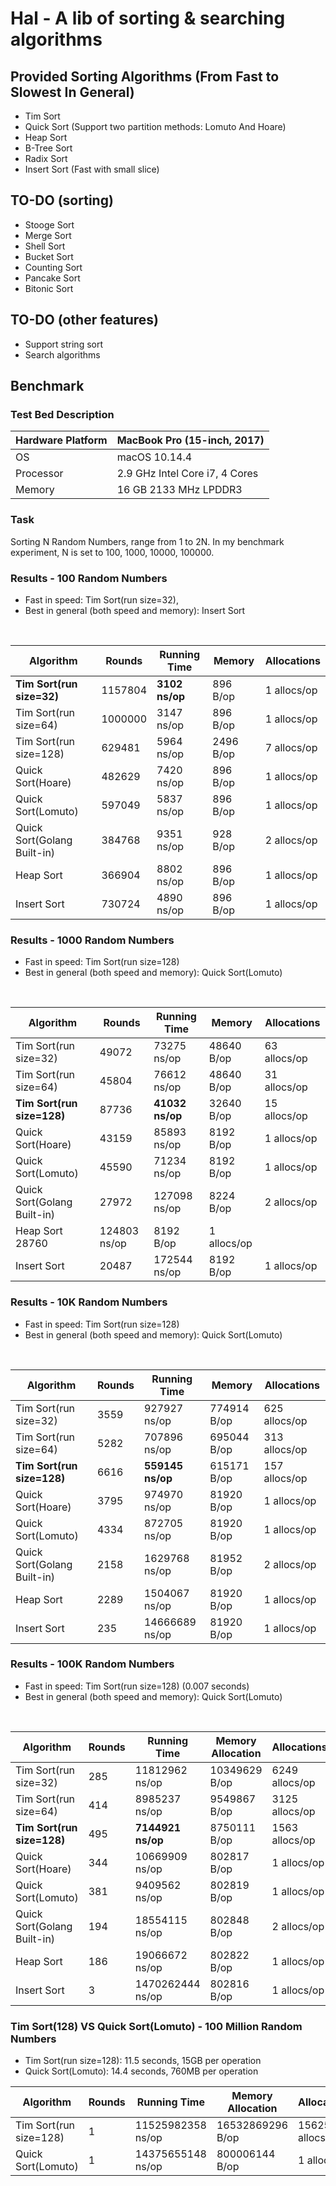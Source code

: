 # Hal - A lib of sorting & searching algorithms

## Provided Sorting Algorithms (From Fast to Slowest In General)
- Tim Sort
- Quick Sort (Support two partition methods: Lomuto And Hoare)
- Heap Sort
- B-Tree Sort
- Radix Sort
- Insert Sort (Fast with small slice)

## TO-DO (sorting)
- Stooge Sort
- Merge Sort
- Shell Sort
- Bucket Sort
- Counting Sort
- Pancake Sort
- Bitonic Sort

## TO-DO (other features)
- Support string sort
- Search algorithms

## Benchmark

### Test Bed Description
| Hardware Platform | MacBook Pro (15-inch, 2017) |
| --- | --- |
| OS | macOS 10.14.4 |
| Processor | 2.9 GHz Intel Core i7, 4 Cores | 
| Memory | 16 GB 2133 MHz LPDDR3 | 

### Task
Sorting N Random Numbers, range from 1 to 2N. In my benchmark experiment, N is set to 100, 1000, 10000, 100000.

### Results - 100 Random Numbers
- Fast in speed: Tim Sort(run size=32), 
- Best in general (both speed and memory): Insert Sort

<br>

| Algorithm | Rounds | Running Time | Memory  | Allocations | 
| --------- | --------- | --------- | --------- | --------- | 
**Tim Sort(run size=32)** |         1157804   |          **3102 ns/op** |            896 B/op |          1 allocs/op
Tim Sort(run size=64) |             1000000   |          3147 ns/op |            896 B/op |          1 allocs/op
Tim Sort(run size=128) |            629481   |          5964 ns/op |           2496 B/op |          7 allocs/op
Quick Sort(Hoare) |                 482629   |          7420 ns/op |            896 B/op |          1 allocs/op 
Quick Sort(Lomuto) |                597049   |          5837 ns/op |            896 B/op |          1 allocs/op 
Quick Sort(Golang Built-in) |       384768   |          9351 ns/op |            928 B/op |          2 allocs/op
Heap Sort |                         366904  |           8802 ns/op |            896 B/op |         1 allocs/op
Insert Sort |                       730724   |          4890 ns/op |            896 B/op |          1 allocs/op

### Results - 1000 Random Numbers
- Fast in speed: Tim Sort(run size=128)
- Best in general (both speed and memory): Quick Sort(Lomuto)

<br>

| Algorithm | Rounds | Running Time | Memory  | Allocations | 
| --------- | --------- | --------- | --------- | --------- | 
Tim Sort(run size=32) |             49072   |          73275 ns/op |           48640 B/op |         63 allocs/op
Tim Sort(run size=64) |             45804   |          76612 ns/op |           48640 B/op |         31 allocs/op
**Tim Sort(run size=128)**|         87736   |          **41032 ns/op** |           32640 B/op |         15 allocs/op
Quick Sort(Hoare) |                 43159   |          85893 ns/op |            8192 B/op |          1 allocs/op 
Quick Sort(Lomuto) |                45590   |          71234 ns/op |            8192 B/op |          1 allocs/op 
Quick Sort(Golang Built-in) |       27972   |         127098 ns/op |            8224 B/op |          2 allocs/op
Heap Sort                           28760   |         124803 ns/op |            8192 B/op |        1 allocs/op
Insert Sort |                       20487   |         172544 ns/op |            8192 B/op |          1 allocs/op

### Results - 10K Random Numbers
- Fast in speed: Tim Sort(run size=128)
- Best in general (both speed and memory): Quick Sort(Lomuto)

<br>

| Algorithm | Rounds | Running Time | Memory  | Allocations | 
| --------- | --------- | --------- | --------- | --------- | 
Tim Sort(run size=32) |              3559   |         927927 ns/op |         774914 B/op  |      625 allocs/op
Tim Sort(run size=64) |              5282   |         707896 ns/op |         695044 B/op   |     313 allocs/op
**Tim Sort(run size=128)** |         6616     |       **559145 ns/op**  |        615171 B/op   |     157 allocs/op
Quick Sort(Hoare) |                  3795    |        974970 ns/op |          81920 B/op  |        1 allocs/op 
Quick Sort(Lomuto) |                 4334     |       872705 ns/op |          81920 B/op |         1 allocs/op 
Quick Sort(Golang Built-in) |        2158     |      1629768 ns/op |          81952 B/op  |        2 allocs/op
Heap Sort |                          2289     |      1504067 ns/op  |         81920 B/op   |       1 allocs/op
Insert Sort |                         235     |     14666689 ns/op   |        81920 B/op     |     1 allocs/op

### Results - 100K Random Numbers 
- Fast in speed: Tim Sort(run size=128) (0.007 seconds)
- Best in general (both speed and memory): Quick Sort(Lomuto)

<br>

| Algorithm | Rounds | Running Time | Memory Allocation | Allocations | 
| --------- | --------- | --------- | --------- | --------- | 
Tim Sort(run size=32) |              285 |         11812962 ns/op |       10349629 B/op |      6249 allocs/op
Tim Sort(run size=64) |              414 |          8985237 ns/op |        9549867 B/op |      3125 allocs/op
**Tim Sort(run size=128)** |         495 |          **7144921 ns/op** |        8750111 B/op |      1563 allocs/op
Quick Sort(Hoare) |                  344 |         10669909 ns/op |         802817 B/op |         1 allocs/op
Quick Sort(Lomuto) |                 381 |          9409562 ns/op |         802819 B/op |         1 allocs/op
Quick Sort(Golang Built-in) |        194 |         18554115 ns/op |         802848 B/op |         2 allocs/op
Heap Sort |                          186 |         19066672 ns/op |         802822 B/op |         1 allocs/op
Insert Sort |                        3   |       1470262444 ns/op   |       802816 B/op   |       1 allocs/op


### Tim Sort(128) VS Quick Sort(Lomuto) - 100 Million Random Numbers 
- Tim Sort(run size=128): 11.5 seconds, 15GB per operation
- Quick Sort(Lomuto): 14.4 seconds, 760MB per operation

| Algorithm | Rounds | Running Time | Memory Allocation | Allocations | 
| --------- | --------- | --------- | --------- | --------- | 
Tim Sort(run size=128)     |          1 |       11525982358 ns/op  |     16532869296 B/op  |       1562525 allocs/op
Quick Sort(Lomuto)         |          1 |       14375655148 ns/op  |     800006144 B/op    |       1 allocs/op
